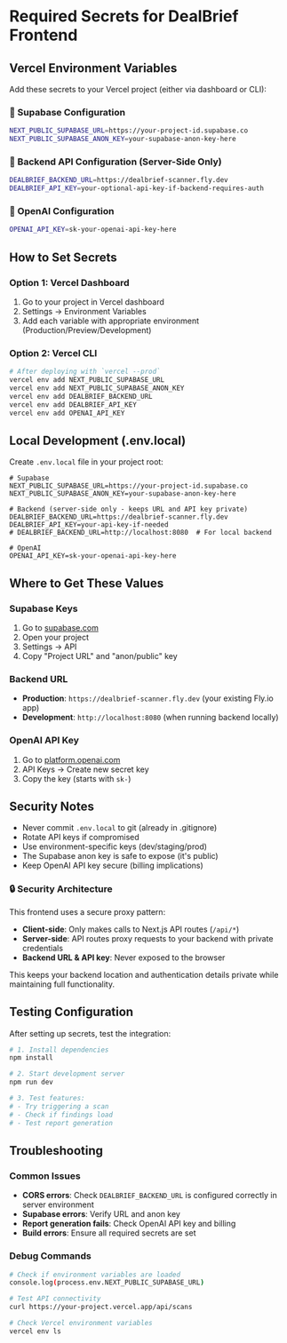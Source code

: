 # Required Secrets for DealBrief Frontend

## Vercel Environment Variables

Add these secrets to your Vercel project (either via dashboard or CLI):

### 🔐 Supabase Configuration
```bash
NEXT_PUBLIC_SUPABASE_URL=https://your-project-id.supabase.co
NEXT_PUBLIC_SUPABASE_ANON_KEY=your-supabase-anon-key-here
```

### 🔐 Backend API Configuration (Server-Side Only)
```bash
DEALBRIEF_BACKEND_URL=https://dealbrief-scanner.fly.dev
DEALBRIEF_API_KEY=your-optional-api-key-if-backend-requires-auth
```

### 🔐 OpenAI Configuration
```bash
OPENAI_API_KEY=sk-your-openai-api-key-here
```

## How to Set Secrets

### Option 1: Vercel Dashboard
1. Go to your project in Vercel dashboard
2. Settings → Environment Variables
3. Add each variable with appropriate environment (Production/Preview/Development)

### Option 2: Vercel CLI
```bash
# After deploying with `vercel --prod`
vercel env add NEXT_PUBLIC_SUPABASE_URL
vercel env add NEXT_PUBLIC_SUPABASE_ANON_KEY  
vercel env add DEALBRIEF_BACKEND_URL
vercel env add DEALBRIEF_API_KEY
vercel env add OPENAI_API_KEY
```

## Local Development (.env.local)

Create `.env.local` file in your project root:

```env
# Supabase
NEXT_PUBLIC_SUPABASE_URL=https://your-project-id.supabase.co
NEXT_PUBLIC_SUPABASE_ANON_KEY=your-supabase-anon-key-here

# Backend (server-side only - keeps URL and API key private)
DEALBRIEF_BACKEND_URL=https://dealbrief-scanner.fly.dev
DEALBRIEF_API_KEY=your-api-key-if-needed
# DEALBRIEF_BACKEND_URL=http://localhost:8080  # For local backend

# OpenAI
OPENAI_API_KEY=sk-your-openai-api-key-here
```

## Where to Get These Values

### Supabase Keys
1. Go to [supabase.com](https://supabase.com)
2. Open your project
3. Settings → API
4. Copy "Project URL" and "anon/public" key

### Backend URL
- **Production**: `https://dealbrief-scanner.fly.dev` (your existing Fly.io app)
- **Development**: `http://localhost:8080` (when running backend locally)

### OpenAI API Key
1. Go to [platform.openai.com](https://platform.openai.com)
2. API Keys → Create new secret key
3. Copy the key (starts with `sk-`)

## Security Notes

- Never commit `.env.local` to git (already in .gitignore)
- Rotate API keys if compromised
- Use environment-specific keys (dev/staging/prod)
- The Supabase anon key is safe to expose (it's public)
- Keep OpenAI API key secure (billing implications)

### 🔒 Security Architecture

This frontend uses a secure proxy pattern:
- **Client-side**: Only makes calls to Next.js API routes (`/api/*`)
- **Server-side**: API routes proxy requests to your backend with private credentials
- **Backend URL & API key**: Never exposed to the browser

This keeps your backend location and authentication details private while maintaining full functionality.

## Testing Configuration

After setting up secrets, test the integration:

```bash
# 1. Install dependencies
npm install

# 2. Start development server  
npm run dev

# 3. Test features:
# - Try triggering a scan
# - Check if findings load
# - Test report generation
```

## Troubleshooting

### Common Issues
- **CORS errors**: Check `DEALBRIEF_BACKEND_URL` is configured correctly in server environment
- **Supabase errors**: Verify URL and anon key
- **Report generation fails**: Check OpenAI API key and billing
- **Build errors**: Ensure all required secrets are set

### Debug Commands
```bash
# Check if environment variables are loaded
console.log(process.env.NEXT_PUBLIC_SUPABASE_URL)

# Test API connectivity
curl https://your-project.vercel.app/api/scans

# Check Vercel environment variables
vercel env ls
```